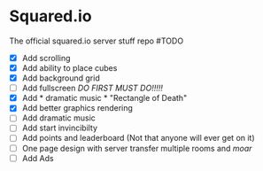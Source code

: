 # Squared.io
The official squared.io server stuff repo
#TODO
- [x] Add scrolling
- [x] Add ability to place cubes
- [x] Add background grid
- [ ] Add fullscreen *DO FIRST* *MUST DO!!!!!*
- [x] Add * dramatic music * "Rectangle of Death" 
- [x] Add better graphics rendering
- [ ] Add dramatic music
- [ ] Add start invincibilty
- [ ] Add points and leaderboard (Not that anyone will ever get on it)
- [ ] One page design with server transfer multiple rooms and *moar*
- [ ] Add Ads
